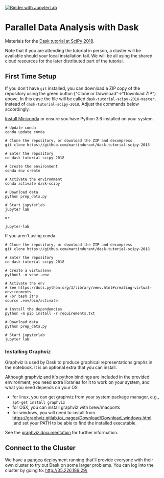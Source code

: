 [![Binder with JupyterLab](https://img.shields.io/badge/launch-jupyterlab_on_binder-red.svg)](https://mybinder.org/v2/gh/bharatg/dask-tutorial-scipy-2018/master?urlpath=lab)



# Parallel Data Analysis with Dask

Materials for the [Dask tutorial at SciPy 2018](https://scipy2018.scipy.org/ehome/index.php?eventid=299527&tabid=711308&cid=2229599&sessionid=21547348&sessionchoice=1&).

Note that if you are attending the tutorial in person, a cluster will be available should your local
installation fail. We will be all using the shared cloud resources for the later distributed part of the
tutorial.


## First Time Setup

If you don't have `git` installed, you can download a ZIP copy of the repository using the green button 
("Clone or Download"->"Download ZIP") above.
In this case the file will be called `dask-tutorial-scipy-2018-master`, instead of `dask-tutorial-scipy-2018`.
Adjust the commands below accordingly.


[Install Miniconda](https://conda.io/miniconda.html) or ensure you have Python 3.6 installed on your system.

```
# Update conda
conda update conda

# Clone the repository, or download the ZIP and decompress
git clone https://github.com/martindurant/dask-tutorial-scipy-2018

# Enter the repository
cd dask-tutorial-scipy-2018

# Create the environment
conda env create

# Activate the environment
conda activate dask-scipy

# Download data
python prep_data.py

# Start jupyterlab
jupyter lab

or

jupyter-lab
```

If you aren't using conda

```
# Clone the repository, or download the ZIP and decompress
git clone https://github.com/martindurant/dask-tutorial-scipy-2018

# Enter the repository
cd dask-tutorial-scipy-2018

# Create a virtualenv
python3 -m venv .env

# Activate the env
# See https://docs.python.org/3/library/venv.html#creating-virtual-environments
# For bash it's
source .env/bin/activate

# Install the dependencies
python -m pip install -r requirements.txt

# Download data
python prep_data.py

# Start jupyterlab
jupyter lab
```

### Installing Graphviz

Graphviz is used by Dask to produce graphical representations graphs in the notebook. It is an optional extra that
you can install.

Although graphviz and it's python bindings are included in the provided environment, you need extra libraries for it
to work on your system, and what you need depends on your OS

- for linux, you can get graphviz from your
system package manager, e.g., `apt-get install graphviz`
- for OSX, you can install graphviz with 
brew/macports
- for windows, you will need to install from https://graphviz.gitlab.io/_pages/Download/Download_windows.html ,and
set your PATH to be able to find the installed executable.

See the [graphviz documentation](https://graphviz.gitlab.io/download/) for further information. 

## Connect to the Cluster

We have a [pangeo](https://github.com/pangeo-data/pangeo) deployment running that'll provide everyone with their own 
cluster to try out Dask on some larger problems.
You can log into the cluster by going to: http://35.226.189.29/
